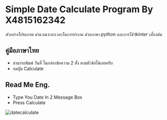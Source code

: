 # Simple Date Calculate Program By X4815162342
*ตัวอย่างโปรแกรม คำนวณระยะเวลาในการทำงาน ด้วยภาษา python และการใช้ tkinter เบื้องต้น*

## คู่มือภาษาไทย
* สามารถพิมพ์ วันที่ ในกล่องข้อความ 2 ทั้ง ตามหัวข้อได้เลยครับ
* กดปุ่ม Calculate

## Read Me Eng.
* Type You Date In 2 Message Box
* Press Calculate

![datecalculate](https://user-images.githubusercontent.com/101425462/235825436-783349d8-e24e-41aa-b17e-f75c4f478a58.png)
